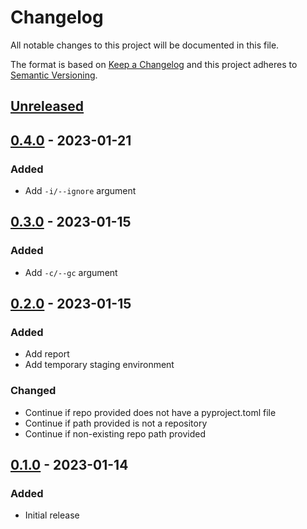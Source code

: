 Changelog
=========
All notable changes to this project will be documented in this file.

The format is based on [Keep a Changelog](http://keepachangelog.com/en/1.0.0/)
and this project adheres to [Semantic Versioning](http://semver.org/spec/v2.0.0.html).

[Unreleased](https://github.com/jshwi/repocutter/compare/v0.4.0...HEAD)
------------------------------------------------------------------------

[0.4.0](https://github.com/jshwi/repocutter/releases/tag/v0.4.0) - 2023-01-21
------------------------------------------------------------------------
### Added
- Add `-i/--ignore` argument

[0.3.0](https://github.com/jshwi/repocutter/releases/tag/v0.3.0) - 2023-01-15
------------------------------------------------------------------------
### Added
- Add `-c/--gc` argument

[0.2.0](https://github.com/jshwi/repocutter/releases/tag/v0.2.0) - 2023-01-15
------------------------------------------------------------------------
### Added
- Add report
- Add temporary staging environment

### Changed
- Continue if repo provided does not have a pyproject.toml file
- Continue if path provided is not a repository
- Continue if non-existing repo path provided

[0.1.0](https://github.com/jshwi/repocutter/releases/tag/v0.1.0) - 2023-01-14
------------------------------------------------------------------------
### Added
- Initial release
